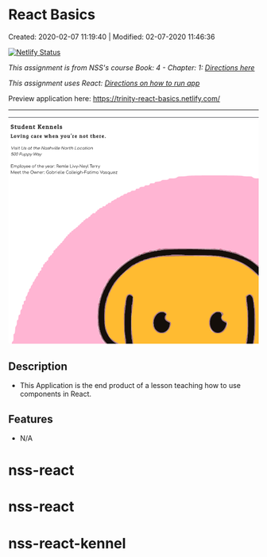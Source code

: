 # React Basics

Created: 2020-02-07 11:19:40 | Modified: 02-07-2020 11:46:36

[![Netlify Status](https://api.netlify.com/api/v1/badges/8b76ff50-9c88-43ee-8ceb-0598724520fb/deploy-status)](https://app.netlify.com/sites/adoring-swirles-981015/deploys)

*This assignment is from NSS's course Book: 4 - Chapter: 1: [Directions here](directions.md)*

*This assignment uses React: [Directions on how to run app](reactDirections.md)*

Preview application here: https://trinity-react-basics.netlify.com/

***
![](screenshot.png)
## Description
- This Application is the end product of a lesson teaching how to use components in React.

## Features
- N/A


# nss-react
# nss-react
# nss-react-kennel
